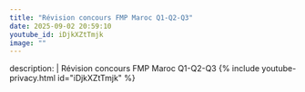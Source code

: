 ```yaml
---
title: "Révision concours FMP Maroc Q1-Q2-Q3"
date: 2025-09-02 20:59:10 
youtube_id: iDjkXZtTmjk
image: ""
---
```

description: |
  Révision concours FMP Maroc Q1-Q2-Q3
{% include youtube-privacy.html id="iDjkXZtTmjk" %}
